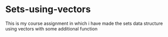 # Sets-using-vectors
This is my course assignment in which i have made the sets data structure using vectors with some additional function
